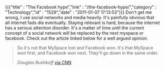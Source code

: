 {{{"title" : "The Facebook hype","link" : "/the-facebook-hype/","category" : "Technology","id" : "1529","date" : "2011-01-07 17:13:53"}}}
Don't get me wrong, I use social networks and media heavily. It's painfully obvious that all internet fads die eventually. Staying relevant is hard, because the internet has a serious attention disorder. It's a matter of time until the current concept of a social network will be replaced by the next myspace or facebook. Check out the article linked below for a well argued opinion.

> So it's not that MySpace lost and Facebook won. It's that MySpace won first, and Facebook won next. They'll go down in the same order.> 
> <cite>Douglas Rushkoff</cite>
[via CNN](http://www.cnn.com/2011/OPINION/01/07/rushkoff.facebook.myspace/index.html?hpt=C2)